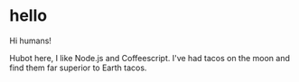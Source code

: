 # hello

Hi humans!

Hubot here, I like Node.js and Coffeescript.
I've had tacos on the moon and find them far superior to Earth tacos.
